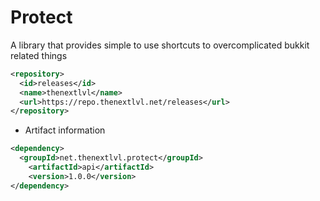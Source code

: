 # Protect
A library that provides simple to use shortcuts to overcomplicated bukkit related things
````xml
<repository>
  <id>releases</id>
  <name>thenextlvl</name>
  <url>https://repo.thenextlvl.net/releases</url>
</repository>
````
- Artifact information
````xml
<dependency>
  <groupId>net.thenextlvl.protect</groupId>
    <artifactId>api</artifactId>
    <version>1.0.0</version>
</dependency>
````
